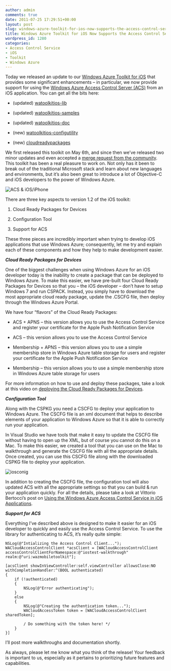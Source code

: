 ```yaml
---
author: admin
comments: true
date: 2011-07-25 17:29:51+00:00
layout: post
slug: windows-azure-toolkit-for-ios-now-supports-the-access-control-service
title: Windows Azure Toolkit for iOS Now Supports the Access Control Service
wordpress_id: 1280
categories:
- Access Control Service
- iOS
- Toolkit
- Windows Azure
---
```


Today we released an update to our [Windows Azure Toolkit for iOS](https://github.com/microsoft-dpe/watoolkitios-lib) that provides some significant enhancements – in particular, we now provide support for using the [Windows Azure Access Control Server (ACS)](http://acs.codeplex.com/) from an iOS application. You can get all the bits here:
  
* (updated) [watoolkitios-lib](https://github.com/microsoft-dpe/watoolkitios-lib)

* (updated) [watoolkitios-samples](https://github.com/microsoft-dpe/watoolkitios-samples)

* (updated) [watoolkitios-doc](https://github.com/microsoft-dpe/watoolkitios-doc)

* (new) [watoolkitios-configutility](https://github.com/microsoft-dpe/watoolkitios-configutility)

* (new) [cloudreadypackages](https://github.com/microsoft-dpe/cloudreadypackages)
 
We first released this toolkit on May 6th, and since then we’ve released two minor updates and even accepted a [merge request from the community](http://www.wadewegner.com/2011/05/released-windows-azure-toolkit-for-ios-v1-0-1/). This toolkit has been a real pleasure to work on. Not only has it been to break out of the traditional Microsoft stack and learn about new languages and environments, but it’s also been great to introduce a lot of Objective-C and iOS developers to the power of Windows Azure.

![ACS & iOS/iPhone](https://wadewegner.blob.core.windows.net/wordpress/2011/08/HomeRealm.png)

There are three key aspects to version 1.2 of the iOS toolkit:
  
1. Cloud Ready Packages for Devices 

2. Configuration Tool 

3. Support for ACS 
 
These three pieces are incredibly important when trying to develop iOS applications that use Windows Azure; consequently, let me try and explain each of these components and how they help to make development easier.

**_Cloud Ready Packages for Devices_**

One of the biggest challenges when using Windows Azure for an iOS developer today is the inability to create a package that can be deployed to Windows Azure. To make this easier, we have pre-built four Cloud Ready Packages for Devices so that you – the iOS developer – don’t have to setup Windows 7 and run CSPACK. Instead, you simply have to download the most appropriate cloud ready package, update the .CSCFG file, then deploy through the Windows Azure Portal.

We have four “flavors” of the Cloud Ready Packages:
  
* ACS + APNS – this version allows you to use the Access Control Service and register your certificate for the Apple Push Notification Service 

* ACS – this version allows you to use the Access Control Service 

* Membership + APNS – this version allows you to use a simple membership store in Windows Azure table storage for users and register your certificate for the Apple Push Notification Service 

* Membership – this version allows you to use a simple membership store in Windows Azure table storage for users 
 
For more information on how to use and deploy these packages, take a look at this video on [deploying the Cloud Ready Packages for Devices](http://channel9.msdn.com/posts/Deploying-the-Cloud-Ready-Packages-for-Devices).

**_Configuration Tool_**

Along with the CSPKG you need a CSCFG to deploy your application to Windows Azure. The CSCFG file is an xml document that helps to describe elements of your application to Windows Azure so that it is able to correctly run your application.

In Visual Studio we have tools that make it easy to update the CSCFG file without having to open up the XML, but of course you cannot do this on a Mac. To make this easier, we created a tool that you can use on the Mac to walkthrough and generate the CSCFG file with all the appropriate details. Once created, you can use this CSCFG file along with the downloaded CSPKG file to deploy your application.

![iosconig](https://wadewegner.blob.core.windows.net/wordpress/2011/07/iosconig.png)

In addition to creating the CSCFG file, the configuration tool will also updated ACS with all the appropriate settings so that you can build & run your application quickly. For all the details, please take a look at Vittorio Bertocci’s post on [Using the Windows Azure Access Control Service in iOS Applications](http://blogs.msdn.com/b/vbertocci/archive/2011/07/25/using-the-windows-azure-access-control-service-in-ios-applications.aspx).

**_Support for ACS_**

Everything I’ve described above is designed to make it easier for an iOS developer to quickly and easily use the Access Control Service. To use the library for authenticating to ACS, it’s really quite simple:

	NSLog(@"Intializing the Access Control Client..."); 
	WACloudAccessControlClient *acsClient = [WACloudAccessControlClient accessControlClientForNamespace:@"iostest-walkthrough" realm:@"uri:wazmobiletoolkit"];
	
	[acsClient showInViewController:self.viewController allowsClose:NO withCompletionHandler:^(BOOL authenticated)
	{ 
		if (!authenticated) 
		{ 
			NSLog(@"Error authenticating"); 
		} 
		else 
		{ 
			NSLog(@"Creating the authentication token..."); 
			WACloudAccessToken token = [WACloudAccessControlClient sharedToken]; 
	
			/ Do something with the token here! */ 
		} 
	}]

I’ll post more walkthroughs and documentation shortly.

As always, please let me know what you think of the release! Your feedback is important to us, especially as it pertains to prioritizing future features and capabilities.